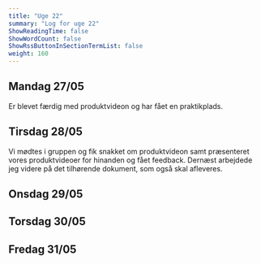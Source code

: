 ```yaml
---
title: "Uge 22"
summary: "Log for uge 22"
ShowReadingTime: false
ShowWordCount: false
ShowRssButtonInSectionTermList: false
weight: 160
---
```


## Mandag 27/05

Er blevet færdig med produktvideon og har fået en praktikplads.

## Tirsdag 28/05

Vi mødtes i gruppen og fik snakket om produktvideon samt præsenteret vores produktvideoer for hinanden og fået feedback.
Dernæst arbejdede jeg videre på det tilhørende dokument, som også skal afleveres.

## Onsdag 29/05



## Torsdag 30/05



## Fredag 31/05

